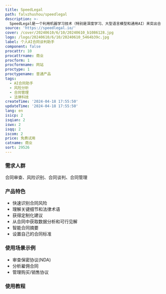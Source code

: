 ```yaml
---
title: SpeedLegal
path: falvzhushou/speedlegal
description: >-
  SpeedLegal是一个利用机器学习技术（特别是深度学习、大型语言模型和通用AI）来突出合同中的条款和关键风险的技术初创公司。我们分析您的文档并发送给您一个简化的报告，以便您在签名前做出更明智的决策。
source: 'https://speedlegal.io/'
cover: /cover/20240610/6/10/20240610_b1086128.jpg
logo: /logo/20240610/6/10/20240610_5464b39c.jpg
label: 个人AI合同谈判助手
component: false
procattr: 10
procattrname: 商业
procform: 1
procformname: 网站
proctype: 1
proctypename: 普通产品
tags:
  - AI合同助手
  - 风险分析
  - 合同管理
  - 法律科技
createTime: '2024-04-18 17:55:50'
updateTime: '2024-04-18 17:55:50'
lang: en
isicp: 2
isqian: 2
iswx: 2
isqq: 2
iscom: 2
price: 免费试用
catname: 商业
sort: 29526
---
```




### 需求人群
合同审查、风险识别、合同谈判、合同管理

### 产品特色
* 快速识别合同风险
* 理解关键细节和法律术语
* 获得定制化建议
* 从合同中获取数据分析和可行见解
* 智能合同摘要
* 设置自己的合同标准

### 使用场景示例
* 审查保密协议(NDA)
* 分析雇佣合同
* 管理购买/销售协议

### 使用教程


  
